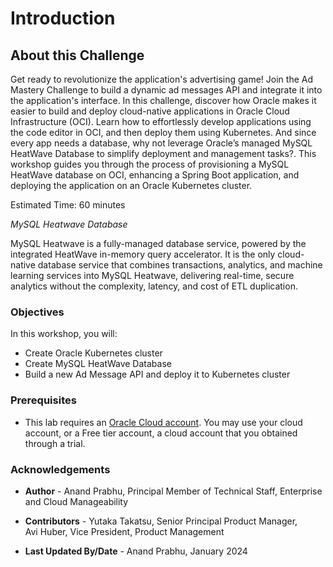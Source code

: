 # Introduction

## About this Challenge

Get ready to revolutionize the application's advertising game! Join the Ad Mastery Challenge to build a dynamic ad messages API and integrate it into the application's interface. In this challenge, discover how Oracle makes it easier to build and deploy cloud-native applications in Oracle Cloud Infrastructure (OCI). Learn how to effortlessly develop applications using the code editor in OCI, and then deploy them using Kubernetes. And since every app needs a database, why not leverage Oracle’s managed MySQL HeatWave Database to simplify deployment and management tasks?. This workshop guides you through the process of provisioning a MySQL HeatWave database on OCI, enhancing a Spring Boot application, and deploying the application on an Oracle Kubernetes cluster.

Estimated Time: 60 minutes

*MySQL Heatwave Database*

MySQL Heatwave is a fully-managed database service, powered by the integrated HeatWave in-memory query accelerator. It is the only cloud-native database service that combines transactions, analytics, and machine learning services into MySQL Heatwave, delivering real-time, secure analytics without the complexity, latency, and cost of ETL duplication.

### Objectives

In this workshop, you will:
* Create Oracle Kubernetes cluster 
* Create MySQL HeatWave Database 
* Build a new Ad Message API and deploy it to Kubernetes cluster 

### Prerequisites

* This lab requires an [Oracle Cloud account](https://www.oracle.com/cloud/free/). You may use your cloud account, or a Free tier account, a cloud account that you obtained through a trial.

### Acknowledgements

* **Author** - Anand Prabhu, Principal Member of Technical Staff, Enterprise and Cloud Manageability
- **Contributors** -
Yutaka Takatsu, Senior Principal Product Manager,  
Avi Huber, Vice President, Product Management
* **Last Updated By/Date** - Anand Prabhu, January 2024
